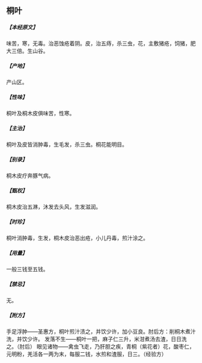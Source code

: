 ## 桐叶

##### 【本经原文】
味苦，寒，无毒。治恶蚀疮着阴。皮，治五痔，杀三虫，花，主敷猪疮，饲猪，肥大三倍。生山谷。
##### 【产地】
产山区。
##### 【性味】
桐叶及桐木皮俱味苦，性寒。
##### 【主治】
桐叶及皮皆消肿毒，生毛发，杀三虫。桐花能明目。
##### 【别录】
桐木皮疗奔豚气病。
##### 【甄权】
桐木皮治五淋，沐发去头风，生发滋润。
##### 【时珍】
桐叶消肿毒，生发，桐木皮治恶出疮，小儿丹毒，煎汁涂之。
##### 【用量】
一般三钱至五钱。
##### 【禁忌】
无。
##### 【附方】
手足浮肿——圣惠方，桐叶煎汁渍之，并饮少许，加小豆良。肘后方：削桐木煮汁洗，并饮少许。
发落不生——桐叶一把，麻子仁三升，米泔煮汤去渣，日日洗之。（肘后）
眼见诸物——禽虫飞走，乃肝胆之疾，青桐（紫花者）花，酸枣仁，元明粉，羌活各一两为末，每服二钱，水煎和渣服，日三。（经验方）